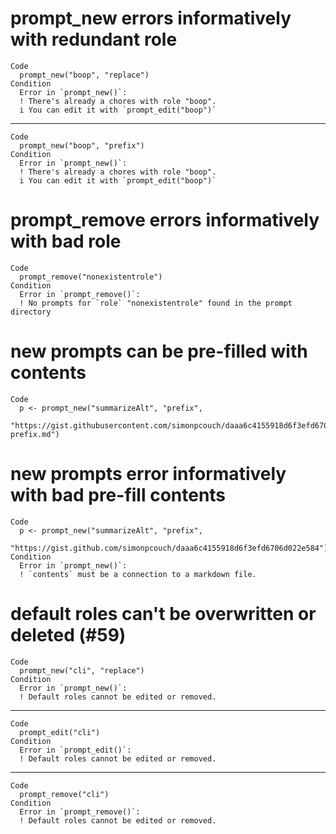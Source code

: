 # prompt_new errors informatively with redundant role

    Code
      prompt_new("boop", "replace")
    Condition
      Error in `prompt_new()`:
      ! There's already a chores with role "boop".
      i You can edit it with `prompt_edit("boop")`

---

    Code
      prompt_new("boop", "prefix")
    Condition
      Error in `prompt_new()`:
      ! There's already a chores with role "boop".
      i You can edit it with `prompt_edit("boop")`

# prompt_remove errors informatively with bad role

    Code
      prompt_remove("nonexistentrole")
    Condition
      Error in `prompt_remove()`:
      ! No prompts for `role` "nonexistentrole" found in the prompt directory

# new prompts can be pre-filled with contents

    Code
      p <- prompt_new("summarizeAlt", "prefix",
        "https://gist.githubusercontent.com/simonpcouch/daaa6c4155918d6f3efd6706d022e584/raw/ed1da68b3f38a25b58dd9fdc8b9c258d58c9b4da/summarize-prefix.md")

# new prompts error informatively with bad pre-fill contents

    Code
      p <- prompt_new("summarizeAlt", "prefix",
        "https://gist.github.com/simonpcouch/daaa6c4155918d6f3efd6706d022e584")
    Condition
      Error in `prompt_new()`:
      ! `contents` must be a connection to a markdown file.

# default roles can't be overwritten or deleted (#59)

    Code
      prompt_new("cli", "replace")
    Condition
      Error in `prompt_new()`:
      ! Default roles cannot be edited or removed.

---

    Code
      prompt_edit("cli")
    Condition
      Error in `prompt_edit()`:
      ! Default roles cannot be edited or removed.

---

    Code
      prompt_remove("cli")
    Condition
      Error in `prompt_remove()`:
      ! Default roles cannot be edited or removed.

